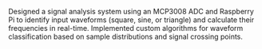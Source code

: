 Designed a signal analysis system using an MCP3008 ADC and Raspberry Pi to identify input waveforms (square, sine, or triangle) and calculate their frequencies in real-time. Implemented custom algorithms for waveform classification based on sample distributions and signal crossing points.
